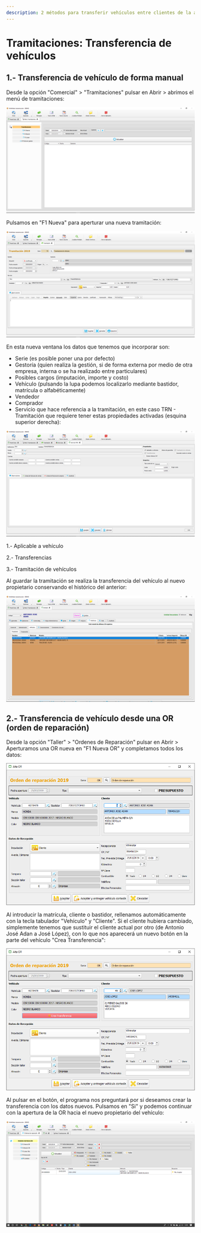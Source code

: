 ```yaml
---
description: 2 métodos para transferir vehículos entre clientes de la aplicación Winmotor
---
```


# Tramitaciones: Transferencia de vehículos

## 1.- Transferencia de vehículo de forma manual

Desde la opción "Comercial" > "Tramitaciones" pulsar en Abrir > abrimos el menú de tramitaciones:

![](<../../.gitbook/assets/image (228).png>)

Pulsamos en "F1 Nueva" para aperturar una nueva tramitación:

![](<../../.gitbook/assets/image (229).png>)

En esta nueva ventana los datos que tenemos que incorporar son:

* Serie (es posible poner una por defecto)
* Gestoría (quien realiza la gestión, si de forma externa por medio de otra empresa, interna o se ha realizado entre particulares)
* Posibles cargos (imputación, importe y costo)
* Vehículo (pulsando la lupa podemos localizarlo mediante bastidor, matrícula o alfabéticamente)
* Vendedor
* Comprador
* Servicio que hace referencia a la tramitación, en este caso TRN - Tramitación que requiere tener estas propiedades activadas (esquina superior derecha):

![](<../../.gitbook/assets/image (230).png>)

1.- Aplicable a vehículo

2.- Transferencias

3.- Tramitación de vehículos

Al guardar la tramitación se realiza la transferencia del vehículo al nuevo propietario conservando el histórico del anterior:

![](<../../.gitbook/assets/image (231).png>)

## 2.- Transferencia de vehículo desde una OR (orden de reparación)

Desde la opción "Taller" > "Ordenes de Reparación" pulsar en Abrir > Aperturamos una OR nueva en "F1 Nueva OR" y completamos todos los datos:

![](<../../.gitbook/assets/image (232).png>)

Al introducir la matrícula, cliente o bastidor, rellenamos automáticamente con la tecla tabulador "Vehículo" y "Cliente". Si el cliente hubiera cambiado, simplemente tenemos que sustituir el cliente actual por otro (de Antonio José Adan a José López), con lo que nos aparecerá un nuevo botón en la parte del vehículo "Crea Transferencia":

![](<../../.gitbook/assets/image (233).png>)

Al pulsar en el botón, el programa nos preguntará por si deseamos crear la transferencia con los datos nuevos. Pulsamos en "Si" y podemos continuar con la apertura de la OR hacia el nuevo propietario del vehículo:

![](<../../.gitbook/assets/image (234).png>)
